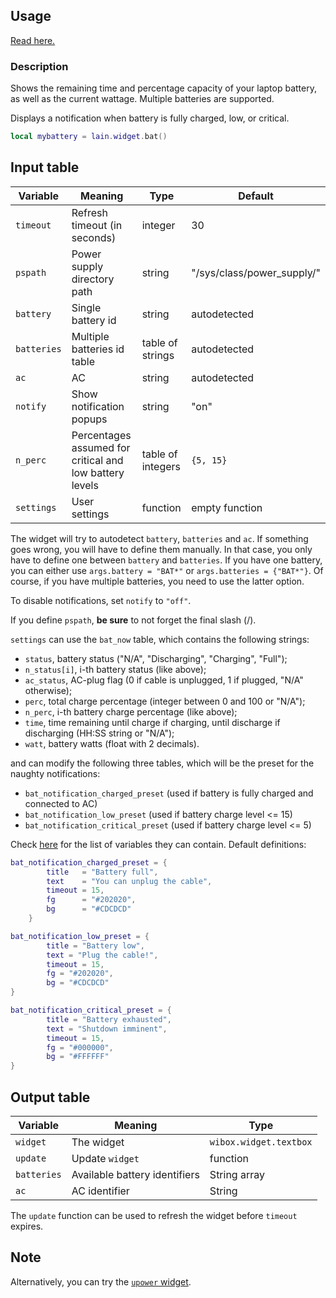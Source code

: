 ## Usage

[Read here.](https://github.com/lcpz/lain/wiki/Widgets#usage)

### Description

Shows the remaining time and percentage capacity of your laptop battery, as well
as the current wattage. Multiple batteries are supported.

Displays a notification when battery is fully charged, low, or critical.

```lua
local mybattery = lain.widget.bat()
```

## Input table

Variable | Meaning | Type | Default
--- | --- | --- | ---
`timeout` | Refresh timeout (in seconds) | integer | 30
`pspath` | Power supply directory path | string | "/sys/class/power_supply/"
`battery` | Single battery id | string | autodetected
`batteries` | Multiple batteries id table | table of strings | autodetected
`ac` | AC | string | autodetected
`notify` | Show notification popups | string | "on"
`n_perc` | Percentages assumed for critical and low battery levels | table of integers | `{5, 15}`
`settings` | User settings | function | empty function

The widget will try to autodetect `battery`, `batteries` and `ac`. If something
goes wrong, you will have to define them manually. In that case, you only have
to define one between `battery` and `batteries`. If you have one battery, you
can either use `args.battery = "BAT*"` or `args.batteries = {"BAT*"}`. Of
course, if you have multiple batteries, you need to use the latter option.

To disable notifications, set `notify` to `"off"`.

If you define `pspath`, **be sure** to not forget the final slash (/).

`settings` can use the `bat_now` table, which contains the following strings:

- `status`, battery status ("N/A", "Discharging", "Charging", "Full");
- `n_status[i]`, i-th battery status (like above);
- `ac_status`, AC-plug flag (0 if cable is unplugged, 1 if plugged, "N/A" otherwise);
- `perc`, total charge percentage (integer between 0 and 100 or "N/A");
- `n_perc`, i-th battery charge percentage (like above);
- `time`, time remaining until charge if charging, until discharge if discharging (HH:SS string or "N/A");
- `watt`, battery watts (float with 2 decimals).

and can modify the following three tables, which will be the preset for the naughty notifications:
* `bat_notification_charged_preset` (used if battery is fully charged and connected to AC)
* `bat_notification_low_preset` (used if battery charge level <= 15)
* `bat_notification_critical_preset` (used if battery charge level <= 5)

Check [here](https://awesomewm.org/doc/api/libraries/naughty.html#notify) for
the list of variables they can contain. Default definitions:

```lua
bat_notification_charged_preset = {
        title   = "Battery full",
        text    = "You can unplug the cable",
        timeout = 15,
        fg      = "#202020",
        bg      = "#CDCDCD"
    }

```

```lua
bat_notification_low_preset = {
        title = "Battery low",
        text = "Plug the cable!",
        timeout = 15,
        fg = "#202020",
        bg = "#CDCDCD"
}
```
```lua
bat_notification_critical_preset = {
        title = "Battery exhausted",
        text = "Shutdown imminent",
        timeout = 15,
        fg = "#000000",
        bg = "#FFFFFF"
}
```

## Output table

Variable | Meaning | Type
--- | --- | ---
`widget` | The widget | `wibox.widget.textbox`
`update` | Update `widget` | function
`batteries` | Available battery identifiers | String array
`ac` | AC identifier | String

The `update` function can be used to refresh the widget before `timeout` expires.

## Note

Alternatively, you can try the [`upower` widget](https://awesomewm.org/recipes/watch).
